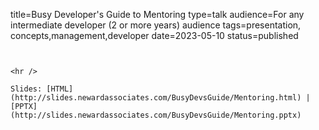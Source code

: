 title=Busy Developer's Guide to Mentoring
type=talk
audience=For any intermediate developer (2 or more years) audience
tags=presentation, concepts,management,developer
date=2023-05-10
status=published
~~~~~~

    
<hr />

Slides: [HTML](http://slides.newardassociates.com/BusyDevsGuide/Mentoring.html) | [PPTX](http://slides.newardassociates.com/BusyDevsGuide/Mentoring.pptx)
